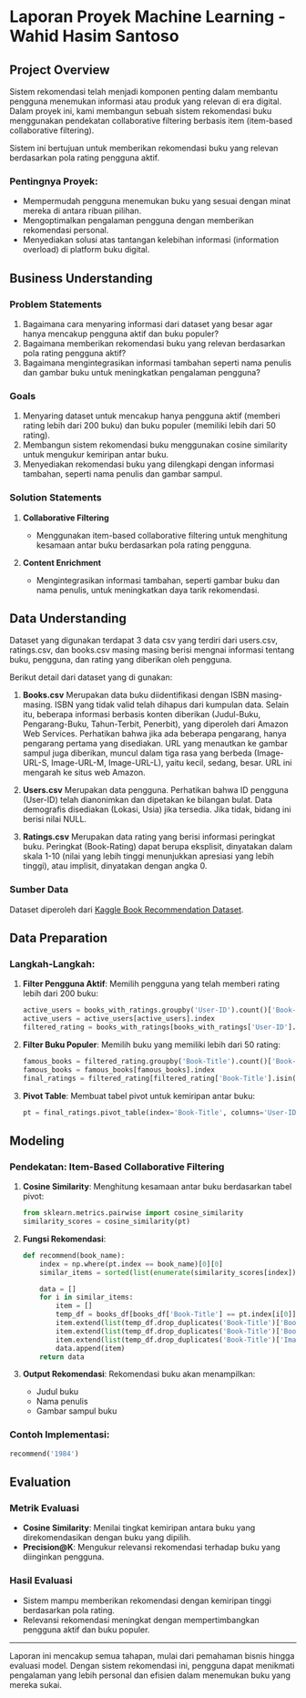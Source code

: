 # Laporan Proyek Machine Learning - Wahid Hasim Santoso

## Project Overview

Sistem rekomendasi telah menjadi komponen penting dalam membantu pengguna menemukan informasi atau
produk yang relevan di era digital. Dalam proyek ini, kami membangun sebuah sistem rekomendasi buku
menggunakan pendekatan collaborative filtering berbasis item (item-based collaborative filtering).

Sistem ini bertujuan untuk memberikan rekomendasi buku yang relevan berdasarkan pola rating pengguna
aktif.

### Pentingnya Proyek:

- Mempermudah pengguna menemukan buku yang sesuai dengan minat mereka di antara ribuan pilihan.
- Mengoptimalkan pengalaman pengguna dengan memberikan rekomendasi personal.
- Menyediakan solusi atas tantangan kelebihan informasi (information overload) di platform buku
  digital.

## Business Understanding

### Problem Statements

1. Bagaimana cara menyaring informasi dari dataset yang besar agar hanya mencakup pengguna aktif dan
   buku populer?
2. Bagaimana memberikan rekomendasi buku yang relevan berdasarkan pola rating pengguna aktif?
3. Bagaimana mengintegrasikan informasi tambahan seperti nama penulis dan gambar buku untuk
   meningkatkan pengalaman pengguna?

### Goals

1. Menyaring dataset untuk mencakup hanya pengguna aktif (memberi rating lebih dari 200 buku) dan
   buku populer (memiliki lebih dari 50 rating).
2. Membangun sistem rekomendasi buku menggunakan cosine similarity untuk mengukur kemiripan antar
   buku.
3. Menyediakan rekomendasi buku yang dilengkapi dengan informasi tambahan, seperti nama penulis dan
   gambar sampul.

### Solution Statements

1. **Collaborative Filtering**

   - Menggunakan item-based collaborative filtering untuk menghitung kesamaan antar buku berdasarkan
     pola rating pengguna.

2. **Content Enrichment**
   - Mengintegrasikan informasi tambahan, seperti gambar buku dan nama penulis, untuk meningkatkan
     daya tarik rekomendasi.

## Data Understanding

Dataset yang digunakan terdapat 3 data csv yang terdiri dari users.csv, ratings.csv, dan books.csv
masing masing berisi mengnai informasi tentang buku, pengguna, dan rating yang diberikan oleh
pengguna.

Berikut detail dari dataset yang di gunakan:

1. **Books.csv** Merupakan data buku diidentifikasi dengan ISBN masing-masing. ISBN yang tidak valid
   telah dihapus dari kumpulan data. Selain itu, beberapa informasi berbasis konten diberikan
   (Judul-Buku, Pengarang-Buku, Tahun-Terbit, Penerbit), yang diperoleh dari Amazon Web Services.
   Perhatikan bahwa jika ada beberapa pengarang, hanya pengarang pertama yang disediakan. URL yang
   menautkan ke gambar sampul juga diberikan, muncul dalam tiga rasa yang berbeda (Image-URL-S,
   Image-URL-M, Image-URL-L), yaitu kecil, sedang, besar. URL ini mengarah ke situs web Amazon.

2. **Users.csv** Merupakan data pengguna. Perhatikan bahwa ID pengguna (User-ID) telah dianonimkan
   dan dipetakan ke bilangan bulat. Data demografis disediakan (Lokasi, Usia) jika tersedia. Jika
   tidak, bidang ini berisi nilai NULL.

3. **Ratings.csv** Merupakan data rating yang berisi informasi peringkat buku. Peringkat
   (Book-Rating) dapat berupa eksplisit, dinyatakan dalam skala 1-10 (nilai yang lebih tinggi
   menunjukkan apresiasi yang lebih tinggi), atau implisit, dinyatakan dengan angka 0.

### Sumber Data

Dataset diperoleh dari
[Kaggle Book Recommendation Dataset](https://www.kaggle.com/datasets/arashnic/book-recommendation-dataset).

## Data Preparation

### Langkah-Langkah:

1. **Filter Pengguna Aktif**: Memilih pengguna yang telah memberi rating lebih dari 200 buku:

   ```python
   active_users = books_with_ratings.groupby('User-ID').count()['Book-Rating'] > 200
   active_users = active_users[active_users].index
   filtered_rating = books_with_ratings[books_with_ratings['User-ID'].isin(active_users)]
   ```

2. **Filter Buku Populer**: Memilih buku yang memiliki lebih dari 50 rating:

   ```python
   famous_books = filtered_rating.groupby('Book-Title').count()['Book-Rating'] >= 50
   famous_books = famous_books[famous_books].index
   final_ratings = filtered_rating[filtered_rating['Book-Title'].isin(famous_books)]
   ```

3. **Pivot Table**: Membuat tabel pivot untuk kemiripan antar buku:
   ```python
   pt = final_ratings.pivot_table(index='Book-Title', columns='User-ID', values='Book-Rating').fillna(0)
   ```

## Modeling

### Pendekatan: Item-Based Collaborative Filtering

1. **Cosine Similarity**: Menghitung kesamaan antar buku berdasarkan tabel pivot:

   ```python
   from sklearn.metrics.pairwise import cosine_similarity
   similarity_scores = cosine_similarity(pt)
   ```

2. **Fungsi Rekomendasi**:

   ```python
   def recommend(book_name):
       index = np.where(pt.index == book_name)[0][0]
       similar_items = sorted(list(enumerate(similarity_scores[index])), key=lambda x: x[1], reverse=True)[1:5]

       data = []
       for i in similar_items:
           item = []
           temp_df = books_df[books_df['Book-Title'] == pt.index[i[0]]]
           item.extend(list(temp_df.drop_duplicates('Book-Title')['Book-Title'].values))
           item.extend(list(temp_df.drop_duplicates('Book-Title')['Book-Author'].values))
           item.extend(list(temp_df.drop_duplicates('Book-Title')['Image-URL-M'].values))
           data.append(item)
       return data
   ```

3. **Output Rekomendasi**: Rekomendasi buku akan menampilkan:
   - Judul buku
   - Nama penulis
   - Gambar sampul buku

### Contoh Implementasi:

```python
recommend('1984')
```

## Evaluation

### Metrik Evaluasi

- **Cosine Similarity**: Menilai tingkat kemiripan antara buku yang direkomendasikan dengan buku
  yang dipilih.
- **Precision@K**: Mengukur relevansi rekomendasi terhadap buku yang diinginkan pengguna.

### Hasil Evaluasi

- Sistem mampu memberikan rekomendasi dengan kemiripan tinggi berdasarkan pola rating.
- Relevansi rekomendasi meningkat dengan mempertimbangkan pengguna aktif dan buku populer.

---

Laporan ini mencakup semua tahapan, mulai dari pemahaman bisnis hingga evaluasi model. Dengan sistem
rekomendasi ini, pengguna dapat menikmati pengalaman yang lebih personal dan efisien dalam menemukan
buku yang mereka sukai.
